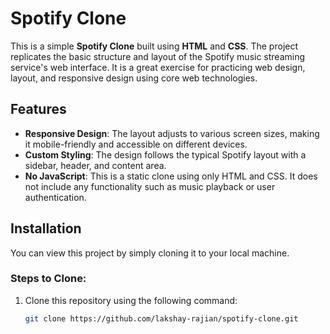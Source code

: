 # Spotify Clone

This is a simple **Spotify Clone** built using **HTML** and **CSS**. The project replicates the basic structure and layout of the Spotify music streaming service's web interface. It is a great exercise for practicing web design, layout, and responsive design using core web technologies.

## Features

- **Responsive Design**: The layout adjusts to various screen sizes, making it mobile-friendly and accessible on different devices.
- **Custom Styling**: The design follows the typical Spotify layout with a sidebar, header, and content area.
- **No JavaScript**: This is a static clone using only HTML and CSS. It does not include any functionality such as music playback or user authentication.

## Installation

You can view this project by simply cloning it to your local machine.

### Steps to Clone:

1. Clone this repository using the following command:
   ```bash
   git clone https://github.com/lakshay-rajian/spotify-clone.git
